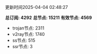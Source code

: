 更新时间2025-04-04 02:48:27

**总订阅: 4292**
**总节点: 15211**
**有效节点: 4569**
- trojan节点: 2311
- v2ray节点: 1740
- ss节点: 515
- ssr节点: 3

